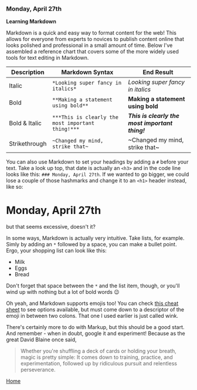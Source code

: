 ### Monday, April 27th   

**Learning Markdown**

Markdown is a quick and easy way to format content for the web!  This allows for everyone from experts to novices to publish content online that looks polished and professional in a small amount of time.  Below I've assembled a reference chart that covers some of the more widely used tools for text editing in Markdown.  

Description | Markdown Syntax | End Result
----------- |---------------- | ------------
Italic | `*Looking super fancy in italics*` | *Looking super fancy in italics*
Bold | `**Making a statement using bold**` | **Making a statement using bold**
Bold & Italic | `***This is clearly the most important thing!***` | ***This is clearly the most important thing!***
Strikethrough | `~Changed my mind, strike that~` | ~Changed my mind, strike that~

You can also use Markdown to set your headings by adding a `#` before your text.  Take a look up top, that date is actually an `<h3>` and in the code line looks like this: `### Monday, April 27th`.  If we wanted to go bigger, we could lose a couple of those hashmarks and change it to an `<h1>` header instead, like so:
  # Monday, April 27th   
but that seems excessive, doesn't it?

In some ways, Markdown is actually very intuitive.  Take lists, for example.  Simly by adding an `*` followed by a space, you can make a bullet point.  Ergo, your shopping list can look like this:

* Milk
* Eggs
* Bread

Don't forget that space between the `*` and the list item, though, or you'll wind up with nothing but a lot of bold words :wink: 

Oh yeah, and Markdown supports emojis too!  You can check [this cheat sheet](https://github.com/ikatyang/emoji-cheat-sheet/blob/master/README.md#smileys--emotion) to see options available, but must come down to a descriptor of the emoji in between two colons.  That one I used earlier is just called wink.

There's certainly more to do with Markup, but this should be a good start.  And remember - when in doubt, google it and experiment!  Because as the great David Blaine once said, 
>Whether you're shuffling a deck of cards or holding your breath, magic is pretty simple: It comes down to training, practice, and experimentation, followed up by ridiculous pursuit and relentless perseverance.

[Home](https://jchinzi.github.io/learning-journal/)
